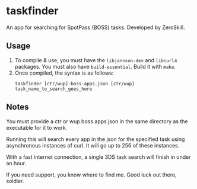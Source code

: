 # taskfinder
An app for searching for SpotPass (BOSS) tasks. Developed by ZeroSkill.

## Usage

1. To compile & use, you must have the `libjannson-dev` and `libcurl4` packages. You must also have `build-essential`. Build it with `make`.
2. Once compiled, the syntax is as follows:
   ```
   taskfinder [ctr/wup]-boss-apps.json [ctr/wup] task_name_to_search_goes_here
   ```
   
## Notes
You must provide a ctr or wup boss apps json in the same directory as the executable for it to work.

Running this will search every app in the json for the specified task using asynchronous instances of curl. It will go up to 256 of these instances.

With a fast internet connection, a single 3DS task search will finish in under an hour.

If you need support, you know where to find me. Good luck out there, soldier.
